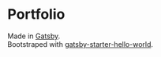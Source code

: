 # Portfolio
Made in [Gatsby](https://www.gatsbyjs.org/).  
Bootstraped with [gatsby-starter-hello-world](https://github.com/gatsbyjs/gatsby-starter-hello-world).